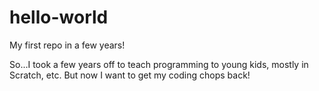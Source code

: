 # hello-world
My first repo in a few years!

So...I took a few years off to teach programming to young kids, mostly in Scratch, etc. But now I want to get my coding chops back!
